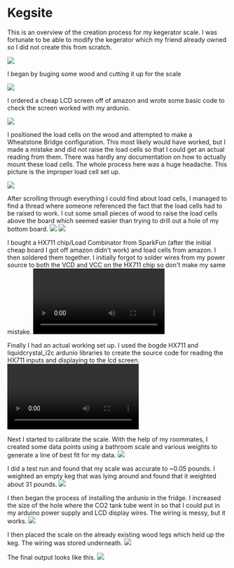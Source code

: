 # Kegsite

This is an overview of the creation process for my kegerator scale.  I was fortunate to be able to modify the kegerator which my friend already owned so I did not create this from scratch.

![](/Keg%20Fridge/0.1KegProblem.JPG)

I began by buging some wood and cutting it up for the scale

![](/Keg%20Fridge/0CutWood.JPG)

I ordered a cheap LCD screen off of amazon and wrote some basic code to check the screen worked with my ardunio.

![](/Keg%20Fridge/1.1LCDSetUp.JPG)

I positioned the load cells on the wood and attempted to make a Wheatstone Bridge configuration.  This most likely would have worked, but I made a mistake and did not raise the load cells so that I could get an actual reading from them.  There was hardly any documentation on how to actually mount these load cells.  The whole process here was a huge headache.  This picture is the improper load cell set up.

![](/Keg%20Fridge/3BadLoadCellSetUp.JPG)

After scrolling through everything I could find about load cells, I managed to find a thread where someone referenced the fact that the load cells had to be raised to work.  I cut some small pieces of wood to raise the load cells above the board which seemed easier than trying to drill out a hole of my bottom board.
![](/Keg%20Fridge/4ImprovedWood.JPG)
![](/Keg%20Fridge/5ImprovingLoadCell.JPG)

I bought a HX711 chip/Load Combinator from SparkFun (after the initial cheap board I got off amazon didn't work) and load cells from amazon.  I then soldered them together.  I initially forgot to solder wires from my power source to both the VCD and VCC on the HX711 chip so don't make my same mistake.
![](/Keg%20Fridge/2Solder.mp4)

Finally I had an actual working set up.  I used the bogde HX711 and liquidcrystal_i2c ardunio libraries to create the source code for reading the HX711 inputs and displaying to the lcd screen.
![](/Keg%20Fridge/6ImprovedLoadCell.mp4)

Next I started to calibrate the scale.  With the help of my roommates, I created some data points using a bathroom scale and various weights to generate a line of best fit for my data.
![](/Keg%20Fridge/8Calibration.JPG)

I did a test run and found that my scale was accurate to ~0.05 pounds.  I weighted an empty keg that was lying around and found that it weighted about 31 pounds.
![](/Keg%20Fridge/9KegTestRun.JPG)


I then began the process of installing the ardunio in the fridge.  I increased the size of the hole where the CO2 tank tube went in so that I could put in my arduino power supply and LCD display wires.  The wiring is messy, but it works.
![](/Keg%20Fridge/10Wiring.JPG)


I then placed the scale on the already existing wood legs which held up the keg.  The wiring was stored underneath.
![](/Keg%20Fridge/11Stored.JPG)

The final output looks like this.
![](/Keg%20Fridge/FridgeOutput.JPG)





